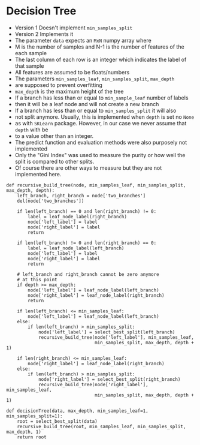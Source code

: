 # Decision Tree 

- Version 1 Doesn't implement `min_samples_split`
- Version 2 Implements it
- The parameter `data` expects an `MxN` numpy array where 
- M is the number of samples and N-1 is the number of features of the each sample
- The last column of each row is an integer which indicates the label of that sample 
- All features are assumed to be floats/numbers
- The parameters `min_samples_leaf`, `min_samples_split`, `max_depth`
- are supposed to prevent overfitting
- `max_depth` is the maximum height of the tree
- If a branch has less than or equal to `min_sample_leaf` number of labels 
- then it will be a leaf node and will not create a new branch 
- If a branch has less than or equal to `min_samples_split` it will also 
- not split anymore. Usually, this is implemented when `depth` is set no `None`
- as with `SKLearn` package. However, in our case we never assume that `depth` with be 
- to a value other than an integer. 
- The predict function and evaluation methods were also purposely not implemented
- Only the "Gini Index" was used to measure the purity or how well the split is compared to other splits. 
- Of course there are other ways to measure but they are not implemented here.

```
def recursive_build_tree(node, min_samples_leaf, min_samples_split, max_depth, depth):
    left_branch, right_branch = node['two_branches']
    del(node['two_branches'])

    if len(left_branch) == 0 and len(right_branch) != 0:
        label = leaf_node_label(right_branch)
        node['left_label'] = label
        node['right_label'] = label
        return
    
    if len(left_branch) != 0 and len(right_branch) == 0:
        label = leaf_node_label(left_branch)
        node['left_label'] = label
        node['right_label'] = label
        return

    # left_branch and right_branch cannot be zero anymore
    # at this point
    if depth >= max_depth:
        node['left_label'] = leaf_node_label(left_branch) 
        node['right_label'] = leaf_node_label(right_branch)
        return
    
    if len(left_branch) <= min_samples_leaf:
        node['left_label'] = leaf_node_label(left_branch)
    else:
        if len(left_branch) > min_samples_split:
            node['left_label'] = select_best_split(left_branch)
            recursive_build_tree(node['left_label'], min_samples_leaf, 
                                 min_samples_split, max_depth, depth + 1)

    if len(right_branch) <= min_samples_leaf:
        node['right_label'] = leaf_node_label(right_branch)
    else:
        if len(left_branch) > min_samples_split:
            node['right_label'] = select_best_split(right_branch)
            recursive_build_tree(node['right_label'], min_samples_leaf,
                                 min_samples_split, max_depth, depth + 1)

def decisionTree(data, max_depth, min_samples_leaf=1, min_samples_split=1):
    root = select_best_split(data)
    recursive_build_tree(root, min_samples_leaf, min_samples_split, max_depth, 1)
    return root
```
